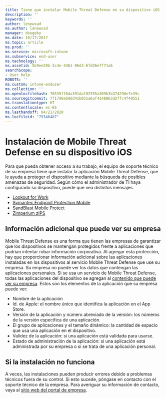 ```yaml
---
title: Tiene que instalar Mobile Threat Defense en su dispositivo iOS | Microsoft Docs
description: ''
keywords: ''
author: lenewsad
ms.author: lanewsad
manager: dougeby
ms.date: 10/17/2017
ms.topic: article
ms.prod: ''
ms.service: microsoft-intune
ms.subservice: end-user
ms.technology: ''
ms.assetid: 5b9ee20b-3c4e-4461-86d3-6fd26e7f71a6
searchScope:
- User help
ROBOTS: ''
ms.custom: intune-enduser
ms.collection: ''
ms.openlocfilehash: 76539ff04a391daf02555a309b3b374298e7e39c
ms.sourcegitcommit: 7f17d6eb9dd41b031a6af4148863d2ffc4f49551
ms.translationtype: HT
ms.contentlocale: es-ES
ms.lasthandoff: 04/21/2020
ms.locfileid: "79346487"
---
```

# <a name="install-mobile-threat-defense-on-your-ios-device"></a>Instalación de Mobile Threat Defense en su dispositivo iOS


Para que pueda obtener acceso a su trabajo, el equipo de soporte técnico de su empresa tiene que instalar la aplicación Mobile Threat Defense, que le ayuda a proteger el dispositivo mediante la búsqueda de posibles amenazas de seguridad. Según cómo el administrador de TI haya configurado su dispositivo, puede que vea distintos mensajes.


* [Lookout for Work](you-are-prompted-to-install-lookout-for-work-ios.md)
* [Symantec Endpoint Protection Mobile](you-are-prompted-to-install-skycure-ios.md)
* [SandBlast Mobile Protect](you-are-prompted-to-install-sandblast-ios.md)
* [Zimperium zIPS](you-are-prompted-to-install-zips-ios.md)

## <a name="additional-information-your-company-can-see"></a>Información adicional que puede ver su empresa

Mobile Threat Defense es una forma que tienen las empresas de garantizar que los dispositivos se mantengan protegidos frente a aplicaciones que podrían intentar robar información corporativa. Al agregar esta protección, hay que proporcionar información adicional sobre las aplicaciones instaladas en los dispositivos al servicio Mobile Threat Defense que use su empresa. Su empresa no puede ver los datos que contengan las aplicaciones personales. Si se usa un servicio de Mobile Threat Defense, todas las aplicaciones del dispositivo se agregan al [contenido que puede ver su empresa](what-info-can-your-company-see-when-you-enroll-your-device-in-intune.md). Estos son los elementos de la aplicación que su empresa puede ver:

* Nombre de la aplicación
* Id. de Apple: el nombre único que identifica la aplicación en el App Store.
* Versión de la aplicación y número abreviado de la versión: los números de la versión específica de una aplicación.
* El grupo de aplicaciones y el tamaño dinámico: la cantidad de espacio que usa una aplicación en el dispositivo.
* Validez de la aplicación: si una aplicación está validada para usarse.
* Estado de administración de la aplicación: si una aplicación está administrada por su empresa o si se trata de una aplicación personal.

## <a name="if-the-installation-doesnt-work"></a>Si la instalación no funciona

A veces, las instalaciones pueden producir errores debido a problemas técnicos fuera de su control. Si esto sucede, póngase en contacto con el soporte técnico de la empresa. Para averiguar su información de contacto, vaya al [sitio web del portal de empresa](https://go.microsoft.com/fwlink/?linkid=2010980).
